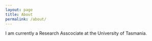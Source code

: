 ```yaml
---
layout: page
title: About
permalink: /about/
---
```


I am currently a Research Asscociate at the University of Tasmania.





